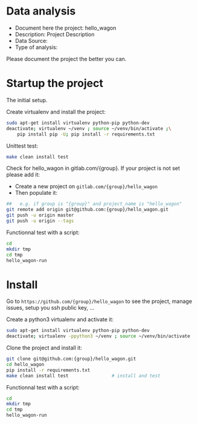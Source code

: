 # Data analysis
- Document here the project: hello_wagon
- Description: Project Description
- Data Source:
- Type of analysis:

Please document the project the better you can.

# Startup the project

The initial setup.

Create virtualenv and install the project:
```bash
sudo apt-get install virtualenv python-pip python-dev
deactivate; virtualenv ~/venv ; source ~/venv/bin/activate ;\
    pip install pip -U; pip install -r requirements.txt
```

Unittest test:
```bash
make clean install test
```

Check for hello_wagon in gitlab.com/{group}.
If your project is not set please add it:

- Create a new project on `gitlab.com/{group}/hello_wagon`
- Then populate it:

```bash
##   e.g. if group is "{group}" and project_name is "hello_wagon"
git remote add origin git@github.com:{group}/hello_wagon.git
git push -u origin master
git push -u origin --tags
```

Functionnal test with a script:

```bash
cd
mkdir tmp
cd tmp
hello_wagon-run
```

# Install

Go to `https://github.com/{group}/hello_wagon` to see the project, manage issues,
setup you ssh public key, ...

Create a python3 virtualenv and activate it:

```bash
sudo apt-get install virtualenv python-pip python-dev
deactivate; virtualenv -ppython3 ~/venv ; source ~/venv/bin/activate
```

Clone the project and install it:

```bash
git clone git@github.com:{group}/hello_wagon.git
cd hello_wagon
pip install -r requirements.txt
make clean install test                # install and test
```
Functionnal test with a script:

```bash
cd
mkdir tmp
cd tmp
hello_wagon-run
```
